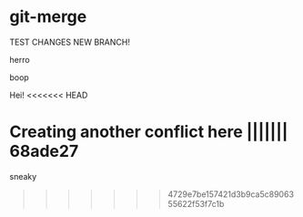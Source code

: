 # git-merge
TEST CHANGES
NEW BRANCH!

herro

boop

Hei!
<<<<<<< HEAD

Creating another conflict here
||||||| 68ade27
=======

sneaky
>>>>>>> 4729e7be157421d3b9ca5c8906355622f53f7c1b
